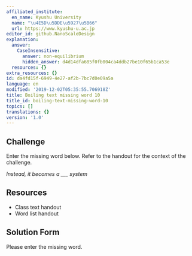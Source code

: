 ```yaml
---
affiliated_institute:
  en_name: Kyushu University
  name: "\u4E5D\u5DDE\u5927\u5B66"
  url: https://www.kyushu-u.ac.jp
editor_id: github.NanoScaleDesign
explanation:
  answer:
    CaseInsensitive:
      answer: non-equilibrium
      hidden_answer: d4d14dfa685f0fb004ca4ddb27be10f65b1ca53e
  resources: {}
extra_resources: {}
id: da4fd15f-6949-4e27-af2b-7bc7d0e09a5a
language: en
modified: '2019-12-02T05:35:55.706918Z'
title: Boiling text missing word 10
title_id: boiling-text-missing-word-10
topics: []
translations: {}
version: '1.0'
---
```


## Challenge
Enter the missing word below. Refer to the handout for the context of the challenge.

*Instead, it becomes a ___ system*


## Resources
- Class text handout
- Word list handout


## Solution Form
Please enter the missing word.
